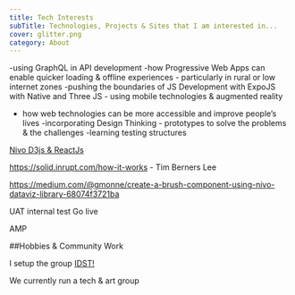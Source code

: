 ```yaml
---
title: Tech Interests
subTitle: Technologies, Projects & Sites that I am interested in...
cover: glitter.png
category: About
---
```


-using GraphQL in API development
-how Progressive Web Apps can enable quicker loading & offline experiences - particularly in rural or low internet zones 
-pushing the boundaries of JS Development with ExpoJS with Native and Three JS -  using mobile technologies & augmented reality 
- how web technologies can be more accessible and improve people’s lives
-incorporating Design Thinking - prototypes to solve the problems & the challenges
-learning testing structures

[Nivo D3js & ReactJs](http://nivo.rocks/)


https://solid.inrupt.com/how-it-works - Tim Berners Lee


https://medium.com/@gmonne/create-a-brush-component-using-nivo-dataviz-library-68074f3721ba


UAT
internal test
Go live

AMP


##Hobbies & Community Work

I setup the group [IDST!](https://idst.org)

We currently run a tech & art group


